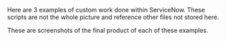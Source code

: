 Here are 3 examples of custom work done within ServiceNow.  These scripts are not the whole picture and reference other files not stored here.

These are screenshots of the final product of each of these examples.

